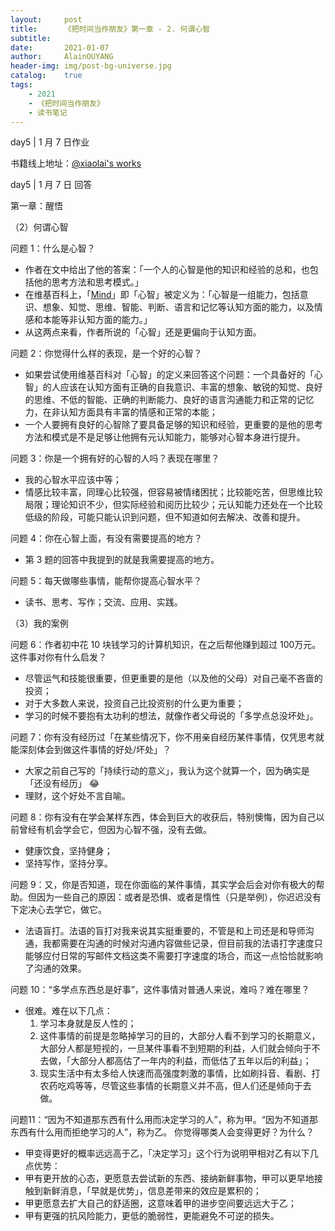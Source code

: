 ```yaml
---
layout:     post
title:      《把时间当作朋友》第一章 - 2. 何谓心智
subtitle:   
date:       2021-01-07
author:     AlainOUYANG
header-img: img/post-bg-universe.jpg
catalog:    true
tags:
    - 2021
    - 《把时间当作朋友》
    - 读书笔记
---
```


<!-- # 《把时间当作朋友》第一章 - 2. 何谓心智 -->

day5 \| 1 月 7 日作业

书籍线上地址：[@xiaolai's works](http://lixiaolai.com/#/befriending-time/?id=%e9%98%85%e8%af%bb%e8%af%b4%e6%98%8e)

day5 \| 1 月 7 日 回答

第一章：醒悟

（2）何谓心智

问题 1：什么是心智？

- 作者在文中给出了他的答案：「一个人的心智是他的知识和经验的总和，也包括他的思考方法和思考模式。」
- 在维基百科上，「[Mind](https://en.wikipedia.org/wiki/Mind)」即「心智」被定义为：「心智是一组能力，包括意识、想象、知觉、思维、智能、判断、语言和记忆等认知方面的能力，以及情感和本能等非认知方面的能力。」
- 从这两点来看，作者所说的「心智」还是更偏向于认知方面。

问题 2：你觉得什么样的表现，是一个好的心智？

- 如果尝试使用维基百科对「心智」的定义来回答这个问题：一个具备好的「心智」的人应该在认知方面有正确的自我意识、丰富的想象、敏锐的知觉、良好的思维、不低的智能、正确的判断能力、良好的语言沟通能力和正常的记忆力，在非认知方面具有丰富的情感和正常的本能；
- 一个人要拥有良好的心智除了要具备足够的知识和经验，更重要的是他的思考方法和模式是不是足够让他拥有元认知能力，能够对心智本身进行提升。

问题 3：你是一个拥有好的心智的人吗？表现在哪里？

- 我的心智水平应该中等；
- 情感比较丰富，同理心比较强，但容易被情绪困扰；比较能吃苦，但思维比较局限；理论知识不少，但实际经验和阅历比较少；元认知能力还处在一个比较低级的阶段，可能只能认识到问题，但不知道如何去解决、改善和提升。

问题 4：你在心智上面，有没有需要提高的地方？

- 第 3 题的回答中我提到的就是我需要提高的地方。

问题 5：每天做哪些事情，能帮你提高心智水平？

- 读书、思考、写作；交流、应用、实践。

（3）我的案例

问题 6：作者初中花 10 块钱学习的计算机知识，在之后帮他赚到超过 100万元。这件事对你有什么启发？

- 尽管运气和技能很重要，但更重要的是他（以及他的父母）对自己毫不吝啬的投资；
- 对于大多数人来说，投资自己比投资别的什么更为重要；
- 学习的时候不要抱有太功利的想法，就像作者父母说的「多学点总没坏处」。

问题 7：你有没有经历过「在某些情况下，你不用亲自经历某件事情，仅凭思考就能深刻体会到做这件事情的好处/坏处」？

- 大家之前自己写的「持续行动的意义」，我认为这个就算一个，因为确实是「还没有经历」 😂
- 理财，这个好处不言自喻。

问题 8：你有没有在学会某样东西，体会到巨大的收获后，特别懊悔，因为自己以前曾经有机会学会它，但因为心智不强，没有去做。

- 健康饮食，坚持健身；
- 坚持写作，坚持分享。

问题 9：又，你是否知道，现在你面临的某件事情，其实学会后会对你有极大的帮助。但因为一些自己的原因：或者是恐惧、或者是惰性（只是举例），你迟迟没有下定决心去学它，做它。

- 法语盲打。法语的盲打对我来说其实挺重要的，不管是和上司还是和导师沟通，我都需要在沟通的时候对沟通内容做些记录，但目前我的法语打字速度只能够应付日常的写邮件文档这类不需要打字速度的场合，而这一点恰恰就影响了沟通的效果。

问题 10：“多学点东西总是好事”，这件事情对普通人来说，难吗？难在哪里？

- 很难。难在以下几点：
    1. 学习本身就是反人性的；
    2. 这件事情的前提是忽略掉学习的目的，大部分人看不到学习的长期意义，大部分人都是短视的，一旦某件事看不到短期的利益，人们就会倾向于不去做，「大部分人都高估了一年内的利益，而低估了五年以后的利益」；
    3. 现实生活中有太多给人快速而高强度刺激的事情，比如刷抖音、看剧、打农药吃鸡等等，尽管这些事情的长期意义并不高，但人们还是倾向于去做。

问题11：“因为不知道那东西有什么用而决定学习的人”，称为甲。“因为不知道那东西有什么用而拒绝学习的人”，称为乙。
你觉得哪类人会变得更好？为什么？

- 甲变得更好的概率远远高于乙，「决定学习」这个行为说明甲相对乙有以下几点优势：
- 甲有更开放的心态，更愿意去尝试新的东西、接纳新鲜事物，甲可以更早地接触到新鲜消息，「早就是优势」，信息差带来的效应是累积的；
- 甲更愿意去扩大自己的舒适圈，这意味着甲的进步空间要远远大于乙；
- 甲有更强的抗风险能力，更低的脆弱性，更能避免不可逆的损失。
